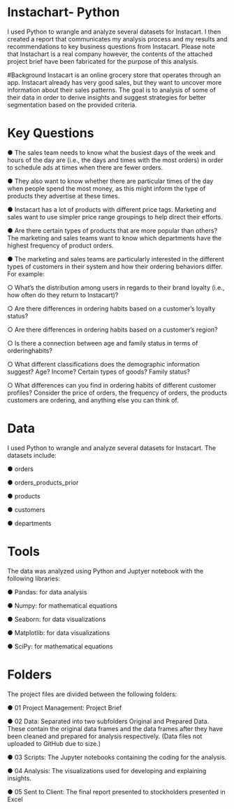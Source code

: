 # Instachart- Python

I used Python to wrangle and analyze several datasets for Instacart. I then created a report that communicates my analysis process and my results and recommendations to key business questions from Instacart. Please note that Instachart is a real company however, the contents of the attached project brief have been fabricated for the purpose of this analysis.

#Background
Instacart is an online grocery store that operates through an app. Instacart already has very good sales, but they want to uncover more information about their sales patterns. The goal is to analysis of some of their data in order to derive insights and suggest strategies for better segmentation based on the provided criteria.

# Key Questions
● The sales team needs to know what the busiest days of the week and hours of the day are (i.e., the days and times with the most orders) in order to schedule ads at times when there are fewer orders.

● They also want to know whether there are particular times of the day when people spend the most money, as this might inform the type of products they advertise at these times.

● Instacart has a lot of products with different price tags. Marketing and sales want to use simpler price range groupings to help direct their efforts.

● Are there certain types of products that are more popular than others? The marketing and sales teams want to know which departments have the highest frequency of product orders.

● The marketing and sales teams are particularly interested in the different types of customers in their system and how their ordering behaviors differ. For example:

○ What’s the distribution among users in regards to their brand loyalty (i.e., how often do they return to Instacart)?

○ Are there differences in ordering habits based on a customer’s loyalty status?

○ Are there differences in ordering habits based on a customer’s region?

○ Is there a connection between age and family status in terms of orderinghabits?

○ What different classifications does the demographic information suggest? Age? Income? Certain types of goods? Family status?

○ What differences can you find in ordering habits of different customer profiles? Consider the price of orders, the frequency of orders, the products customers are ordering, and anything else you can think of.

# Data
I used Python to wrangle and analyze several datasets for Instacart. The datasets include:

● orders

● orders_products_prior

● products

● customers

● departments

# Tools
The data was analyzed using Python and Juptyer notebook with the following libraries:

● Pandas: for data analysis

● Numpy: for mathematical equations

● Seaborn: for data visualizations

● Matplotlib: for data visualizations

● SciPy: for mathematical equations

# Folders
The project files are divided between the following folders:

● 01 Project Management: Project Brief

● 02 Data: Separated into two subfolders Original and Prepared Data. These contain the original data frames and the data frames after they have been cleaned and prepared for analysis respectively. (Data files not uploaded to GitHub due to size.)

● 03 Scripts: The Jupyter notebooks containing the coding for the analysis.

● 04 Analysis: The visualizations used for developing and explaining insights.

● 05 Sent to Client: The final report presented to stockholders presented in Excel
